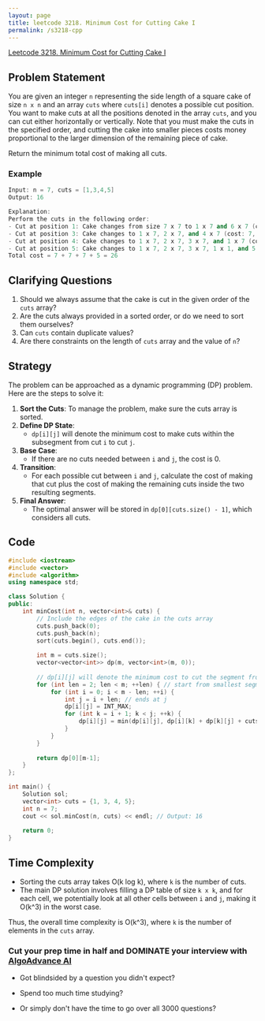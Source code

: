```yaml
---
layout: page
title: leetcode 3218. Minimum Cost for Cutting Cake I
permalink: /s3218-cpp
---
```

[Leetcode 3218. Minimum Cost for Cutting Cake I](https://algoadvance.github.io/algoadvance/l3218)
## Problem Statement

You are given an integer `n` representing the side length of a square cake of size `n x n` and an array `cuts` where `cuts[i]` denotes a possible cut position. You want to make cuts at all the positions denoted in the array `cuts`, and you can cut either horizontally or vertically. Note that you must make the cuts in the specified order, and cutting the cake into smaller pieces costs money proportional to the larger dimension of the remaining piece of cake.

Return the minimum total cost of making all cuts.

### Example
```cpp
Input: n = 7, cuts = [1,3,4,5]
Output: 16

Explanation:
Perform the cuts in the following order:
- Cut at position 1: Cake changes from size 7 x 7 to 1 x 7 and 6 x 7 (cost: 7, as the larger dimension is 7)
- Cut at position 3: Cake changes to 1 x 7, 2 x 7, and 4 x 7 (cost: 7, as the larger dimension is 7)
- Cut at position 4: Cake changes to 1 x 7, 2 x 7, 3 x 7, and 1 x 7 (cost: 7, as the larger dimension is 7)
- Cut at position 5: Cake changes to 1 x 7, 2 x 7, 3 x 7, 1 x 1, and 5 x 5 (cost: 5, as the larger dimension is 5)
Total cost = 7 + 7 + 7 + 5 = 26
```

## Clarifying Questions

1. Should we always assume that the cake is cut in the given order of the `cuts` array?
2. Are the cuts always provided in a sorted order, or do we need to sort them ourselves?
3. Can `cuts` contain duplicate values?
4. Are there constraints on the length of `cuts` array and the value of `n`?

## Strategy

The problem can be approached as a dynamic programming (DP) problem. Here are the steps to solve it:

1. **Sort the Cuts**: To manage the problem, make sure the cuts array is sorted.
2. **Define DP State**:
   - `dp[i][j]` will denote the minimum cost to make cuts within the subsegment from cut `i` to cut `j`.
3. **Base Case**:
   - If there are no cuts needed between `i` and `j`, the cost is 0.
4. **Transition**:
   - For each possible cut between `i` and `j`, calculate the cost of making that cut plus the cost of making the remaining cuts inside the two resulting segments.
5. **Final Answer**:
   - The optimal answer will be stored in `dp[0][cuts.size() - 1]`, which considers all cuts.

## Code

```cpp
#include <iostream>
#include <vector>
#include <algorithm>
using namespace std;

class Solution {
public:
    int minCost(int n, vector<int>& cuts) {
        // Include the edges of the cake in the cuts array
        cuts.push_back(0);
        cuts.push_back(n);
        sort(cuts.begin(), cuts.end());
        
        int m = cuts.size();
        vector<vector<int>> dp(m, vector<int>(m, 0));
        
        // dp[i][j] will denote the minimum cost to cut the segment from cuts[i] to cuts[j]
        for (int len = 2; len < m; ++len) { // start from smallest segment length to the largest
            for (int i = 0; i < m - len; ++i) {
                int j = i + len; // ends at j
                dp[i][j] = INT_MAX;
                for (int k = i + 1; k < j; ++k) {
                    dp[i][j] = min(dp[i][j], dp[i][k] + dp[k][j] + cuts[j] - cuts[i]);
                }
            }
        }
        
        return dp[0][m-1];
    }
};

int main() {
    Solution sol;
    vector<int> cuts = {1, 3, 4, 5};
    int n = 7;
    cout << sol.minCost(n, cuts) << endl; // Output: 16
    
    return 0;
}
```

## Time Complexity

- Sorting the cuts array takes O(k log k), where `k` is the number of cuts.
- The main DP solution involves filling a DP table of size `k x k`, and for each cell, we potentially look at all other cells between `i` and `j`, making it O(k^3) in the worst case.

Thus, the overall time complexity is O(k^3), where `k` is the number of elements in the `cuts` array.


### Cut your prep time in half and DOMINATE your interview with [AlgoAdvance AI](https://algoAdvance.com)

- Got blindsided by a question you didn't expect?

- Spend too much time studying?

- Or simply don't have the time to go over all 3000 questions?


